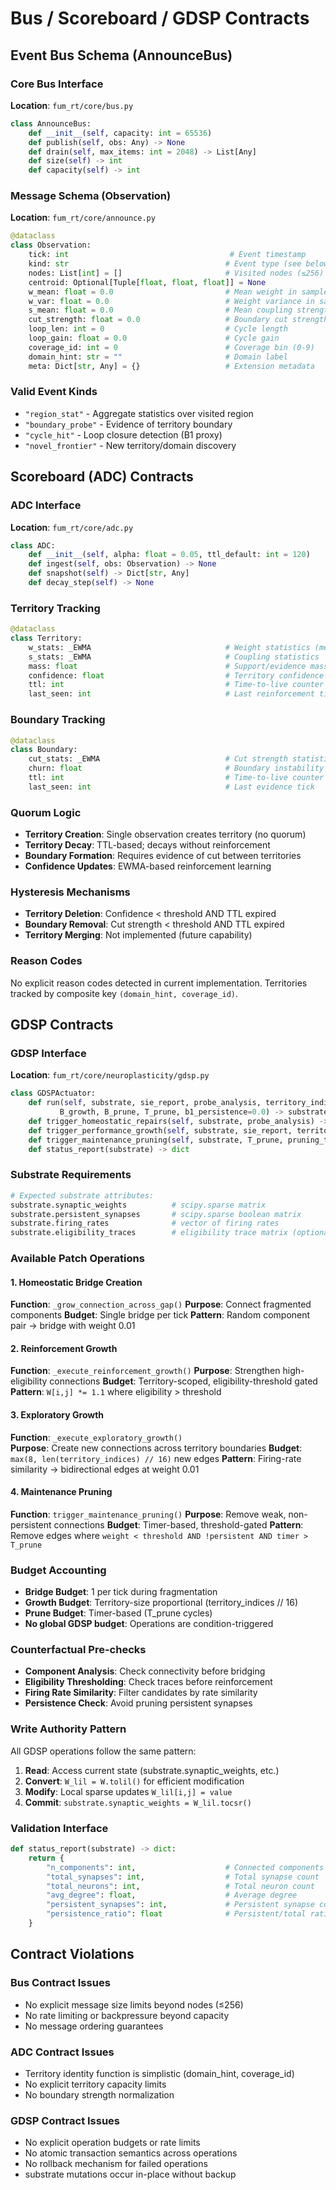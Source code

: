 # Bus / Scoreboard / GDSP Contracts

## Event Bus Schema (AnnounceBus)

### Core Bus Interface
**Location**: `fum_rt/core/bus.py`

```python
class AnnounceBus:
    def __init__(self, capacity: int = 65536)
    def publish(self, obs: Any) -> None
    def drain(self, max_items: int = 2048) -> List[Any]
    def size(self) -> int
    def capacity(self) -> int
```

### Message Schema (Observation)
**Location**: `fum_rt/core/announce.py`

```python
@dataclass
class Observation:
    tick: int                                    # Event timestamp
    kind: str                                   # Event type (see below)
    nodes: List[int] = []                       # Visited nodes (≤256)
    centroid: Optional[Tuple[float, float, float]] = None
    w_mean: float = 0.0                         # Mean weight in sample
    w_var: float = 0.0                          # Weight variance in sample  
    s_mean: float = 0.0                         # Mean coupling strength
    cut_strength: float = 0.0                   # Boundary cut strength
    loop_len: int = 0                           # Cycle length
    loop_gain: float = 0.0                      # Cycle gain
    coverage_id: int = 0                        # Coverage bin (0-9)
    domain_hint: str = ""                       # Domain label
    meta: Dict[str, Any] = {}                   # Extension metadata
```

### Valid Event Kinds
- `"region_stat"` - Aggregate statistics over visited region
- `"boundary_probe"` - Evidence of territory boundary
- `"cycle_hit"` - Loop closure detection (B1 proxy)
- `"novel_frontier"` - New territory/domain discovery

## Scoreboard (ADC) Contracts

### ADC Interface
**Location**: `fum_rt/core/adc.py`

```python
class ADC:
    def __init__(self, alpha: float = 0.05, ttl_default: int = 120)
    def ingest(self, obs: Observation) -> None
    def snapshot(self) -> Dict[str, Any]
    def decay_step(self) -> None
```

### Territory Tracking
```python
@dataclass
class Territory:
    w_stats: _EWMA                              # Weight statistics (mean/var)
    s_stats: _EWMA                              # Coupling statistics  
    mass: float                                 # Support/evidence mass
    confidence: float                           # Territory confidence [0,1]
    ttl: int                                    # Time-to-live counter
    last_seen: int                              # Last reinforcement tick
```

### Boundary Tracking  
```python
@dataclass  
class Boundary:
    cut_stats: _EWMA                            # Cut strength statistics
    churn: float                                # Boundary instability
    ttl: int                                    # Time-to-live counter
    last_seen: int                              # Last evidence tick
```

### Quorum Logic
- **Territory Creation**: Single observation creates territory (no quorum)
- **Territory Decay**: TTL-based; decays without reinforcement
- **Boundary Formation**: Requires evidence of cut between territories
- **Confidence Updates**: EWMA-based reinforcement learning

### Hysteresis Mechanisms
- **Territory Deletion**: Confidence < threshold AND TTL expired
- **Boundary Removal**: Cut strength < threshold AND TTL expired  
- **Territory Merging**: Not implemented (future capability)

### Reason Codes
No explicit reason codes detected in current implementation. Territories tracked by composite key `(domain_hint, coverage_id)`.

## GDSP Contracts

### GDSP Interface
**Location**: `fum_rt/core/neuroplasticity/gdsp.py`

```python
class GDSPActuator:
    def run(self, substrate, sie_report, probe_analysis, territory_indices, 
           B_growth, B_prune, T_prune, b1_persistence=0.0) -> substrate
    def trigger_homeostatic_repairs(self, substrate, probe_analysis) -> substrate
    def trigger_performance_growth(self, substrate, sie_report, territory_indices, b1_persistence) -> substrate  
    def trigger_maintenance_pruning(self, substrate, T_prune, pruning_threshold) -> substrate
    def status_report(substrate) -> dict
```

### Substrate Requirements
```python
# Expected substrate attributes:
substrate.synaptic_weights          # scipy.sparse matrix
substrate.persistent_synapses       # scipy.sparse boolean matrix
substrate.firing_rates              # vector of firing rates
substrate.eligibility_traces        # eligibility trace matrix (optional)
```

### Available Patch Operations

#### 1. Homeostatic Bridge Creation
**Function**: `_grow_connection_across_gap()`
**Purpose**: Connect fragmented components
**Budget**: Single bridge per tick
**Pattern**: Random component pair → bridge with weight 0.01

#### 2. Reinforcement Growth  
**Function**: `_execute_reinforcement_growth()`
**Purpose**: Strengthen high-eligibility connections
**Budget**: Territory-scoped, eligibility-threshold gated
**Pattern**: `W[i,j] *= 1.1` where eligibility > threshold

#### 3. Exploratory Growth
**Function**: `_execute_exploratory_growth()`  
**Purpose**: Create new connections across territory boundaries
**Budget**: `max(8, len(territory_indices) // 16)` new edges
**Pattern**: Firing-rate similarity → bidirectional edges at weight 0.01

#### 4. Maintenance Pruning
**Function**: `trigger_maintenance_pruning()`
**Purpose**: Remove weak, non-persistent connections
**Budget**: Timer-based, threshold-gated
**Pattern**: Remove edges where `weight < threshold AND !persistent AND timer > T_prune`

### Budget Accounting
- **Bridge Budget**: 1 per tick during fragmentation
- **Growth Budget**: Territory-size proportional (territory_indices // 16)
- **Prune Budget**: Timer-based (T_prune cycles)
- **No global GDSP budget**: Operations are condition-triggered

### Counterfactual Pre-checks
- **Component Analysis**: Check connectivity before bridging
- **Eligibility Thresholding**: Check traces before reinforcement
- **Firing Rate Similarity**: Filter candidates by rate similarity
- **Persistence Check**: Avoid pruning persistent synapses

### Write Authority Pattern
All GDSP operations follow the same pattern:
1. **Read**: Access current state (substrate.synaptic_weights, etc.)
2. **Convert**: `W_lil = W.tolil()` for efficient modification
3. **Modify**: Local sparse updates `W_lil[i,j] = value`
4. **Commit**: `substrate.synaptic_weights = W_lil.tocsr()`

### Validation Interface
```python
def status_report(substrate) -> dict:
    return {
        "n_components": int,                    # Connected components count
        "total_synapses": int,                  # Total synapse count  
        "total_neurons": int,                   # Total neuron count
        "avg_degree": float,                    # Average degree
        "persistent_synapses": int,             # Persistent synapse count
        "persistence_ratio": float              # Persistent/total ratio
    }
```

## Contract Violations

### Bus Contract Issues
- No explicit message size limits beyond nodes (≤256)
- No rate limiting or backpressure beyond capacity  
- No message ordering guarantees

### ADC Contract Issues  
- Territory identity function is simplistic (domain_hint, coverage_id)
- No explicit territory capacity limits
- No boundary strength normalization

### GDSP Contract Issues
- No explicit operation budgets or rate limits
- No atomic transaction semantics across operations
- No rollback mechanism for failed operations
- substrate mutations occur in-place without backup